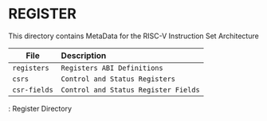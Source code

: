 # REGISTER

This directory contains MetaData for the RISC-V Instruction Set Architecture

| File                           | Description                             |
|--------------------------------|:----------------------------------------|
| `registers`                    | `Registers ABI Definitions`             |
| `csrs`                         | `Control and Status Registers`          |
| `csr-fields`                   | `Control and Status Register Fields`    |
: Register Directory
